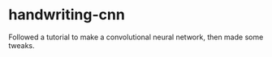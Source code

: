 # handwriting-cnn
Followed a tutorial to make a convolutional neural network, then made some tweaks.
